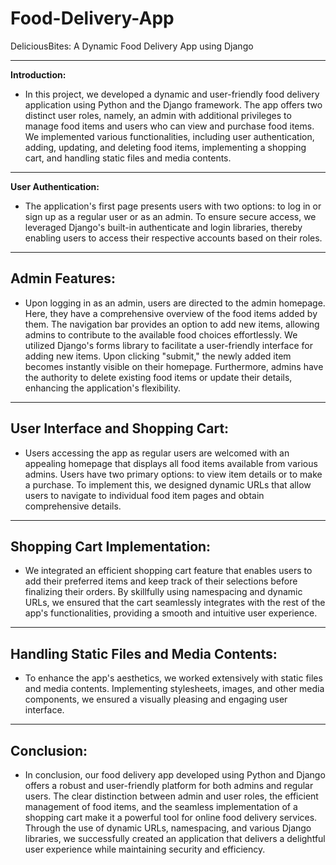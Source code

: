 # Food-Delivery-App
DeliciousBites: A Dynamic Food Delivery App using Django

---
**Introduction:**
- In this project, we developed a dynamic and user-friendly food delivery application using Python and the Django framework. The app offers two distinct user roles, namely, an admin with additional privileges to manage food items and users who can view and purchase food items. We implemented various functionalities, including user authentication, adding, updating, and deleting food items, implementing a shopping cart, and handling static files and media contents.
---

**User Authentication:**

- The application's first page presents users with two options: to log in or sign up as a regular user or as an admin. To ensure secure access, we leveraged Django's built-in authenticate and login libraries, thereby enabling users to access their respective accounts based on their roles.

---
**Admin Features:**
---
- Upon logging in as an admin, users are directed to the admin homepage. Here, they have a comprehensive overview of the food items added by them. The navigation bar provides an option to add new items, allowing admins to contribute to the available food choices effortlessly. We utilized Django's forms library to facilitate a user-friendly interface for adding new items. Upon clicking "submit," the newly added item becomes instantly visible on their homepage. Furthermore, admins have the authority to delete existing food items or update their details, enhancing the application's flexibility.
---
**User Interface and Shopping Cart:**
---
- Users accessing the app as regular users are welcomed with an appealing homepage that displays all food items available from various admins. Users have two primary options: to view item details or to make a purchase. To implement this, we designed dynamic URLs that allow users to navigate to individual food item pages and obtain comprehensive details.
---
**Shopping Cart Implementation:**
---
- We integrated an efficient shopping cart feature that enables users to add their preferred items and keep track of their selections before finalizing their orders. By skillfully using namespacing and dynamic URLs, we ensured that the cart seamlessly integrates with the rest of the app's functionalities, providing a smooth and intuitive user experience.
---
**Handling Static Files and Media Contents:**
---
- To enhance the app's aesthetics, we worked extensively with static files and media contents. Implementing stylesheets, images, and other media components, we ensured a visually pleasing and engaging user interface.
---
**Conclusion:**
---
- In conclusion, our food delivery app developed using Python and Django offers a robust and user-friendly platform for both admins and regular users. The clear distinction between admin and user roles, the efficient management of food items, and the seamless implementation of a shopping cart make it a powerful tool for online food delivery services. Through the use of dynamic URLs, namespacing, and various Django libraries, we successfully created an application that delivers a delightful user experience while maintaining security and efficiency.
